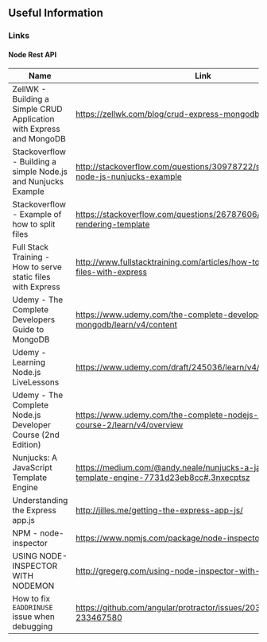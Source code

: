## Useful Information

### Links
#### Node Rest API
| Name          | Link                                                            |
|---------------|-----------------------------------------------------------------|
| ZellWK - Building a Simple CRUD Application with Express and MongoDB | https://zellwk.com/blog/crud-express-mongodb/ |
| Stackoverflow - Building a simple Node.js and Nunjucks Example | http://stackoverflow.com/questions/30978722/simplest-possible-node-js-nunjucks-example |
| Stackoverflow - Example of how to split files | https://stackoverflow.com/questions/26787606/nunjucks-not-rendering-template |
| Full Stack Training - How to serve static files with Express | http://www.fullstacktraining.com/articles/how-to-serve-static-files-with-express |
| Udemy - The Complete Developers Guide to MongoDB | https://www.udemy.com/the-complete-developers-guide-to-mongodb/learn/v4/content |
| Udemy -  Learning Node.js LiveLessons| https://www.udemy.com/draft/245036/learn/v4/content |
| Udemy - The Complete Node.js Developer Course (2nd Edition) | https://www.udemy.com/the-complete-nodejs-developer-course-2/learn/v4/overview |
| Nunjucks: A JavaScript Template Engine | https://medium.com/@andy.neale/nunjucks-a-javascript-template-engine-7731d23eb8cc#.3nxecptsz |
| Understanding the Express app.js | http://jilles.me/getting-the-express-app-js/ |
| NPM - node-inspector | https://www.npmjs.com/package/node-inspector |
| USING NODE-INSPECTOR WITH NODEMON | http://gregerg.com/using-node-inspector-with-nodemon/ |
| How to fix `EADDRINUSE` issue when debugging | https://github.com/angular/protractor/issues/2039#issuecomment-233467580 |
